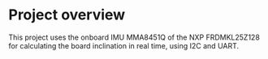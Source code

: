 # Project overview
This project uses the onboard IMU MMA8451Q of the NXP FRDMKL25Z128 for calculating the board inclination in real time, using I2C and UART.
